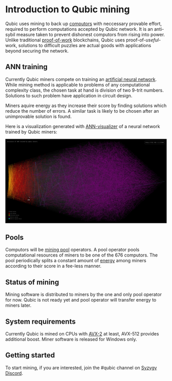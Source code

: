 # Introduction to Qubic mining

Qubic uses mining to back up [computors](/computing) with neccessary provable effort, required to perform computations accepted by Qubic network. It is an anti-sybil measure taken to prevent dishonest computors from rising into power.
Unlike traditional [proof-of-work](https://en.wikipedia.org/wiki/Proof_of_work) blockchains, Qubic uses proof-of-_useful_-work, solutions to difficult puzzles are actual goods with applications beyond securing the network.

## ANN training
Currently Qubic miners compete on training an [artificial neural network](https://en.wikipedia.org/wiki/Artificial_neural_network). While mining method is applicable to problems of any computational complexity class, the chosen task at hand is division of two 9-trit numbers.
Solutions to such problem have application in circuit design. 

Miners aquire energy as they increase their score by finding solutions which reduce the number of errors. A similar task is likely to be chosen after an unimprovable solution is found.

Here is a visualization generated with [ANN-visualizer](https://github.com/computor-tools/ann-visualizer) of a neural network trained by Qubic miners:

![](/docs/Mining/ann.png)

## Pools
Computors will be [mining pool](/protocol/glossary#pool) operators. A pool operator pools computational resources of miners to be one of the 676 computors. The pool periodically splits a constant amount of [energy](/protocol/glossary#energy) among miners according to their score in a fee-less manner.

## Status of mining
Mining software is distributed to miners by the one and only pool operator for now. Qubic is not ready yet and pool operator will transfer energy to miners later.

## System requirements
Currently Qubic is mined on CPUs with [AVX-2](https://en.wikipedia.org/wiki/Advanced_Vector_Extensions#Advanced_Vector_Extensions_2) at least, AVX-512 provides additional boost. Miner software is released for Windows only.

## Getting started
To start mining, if you are interested, join the #qubic channel on [Syzygy Discord](https://discord.gg/2vDMR8m).